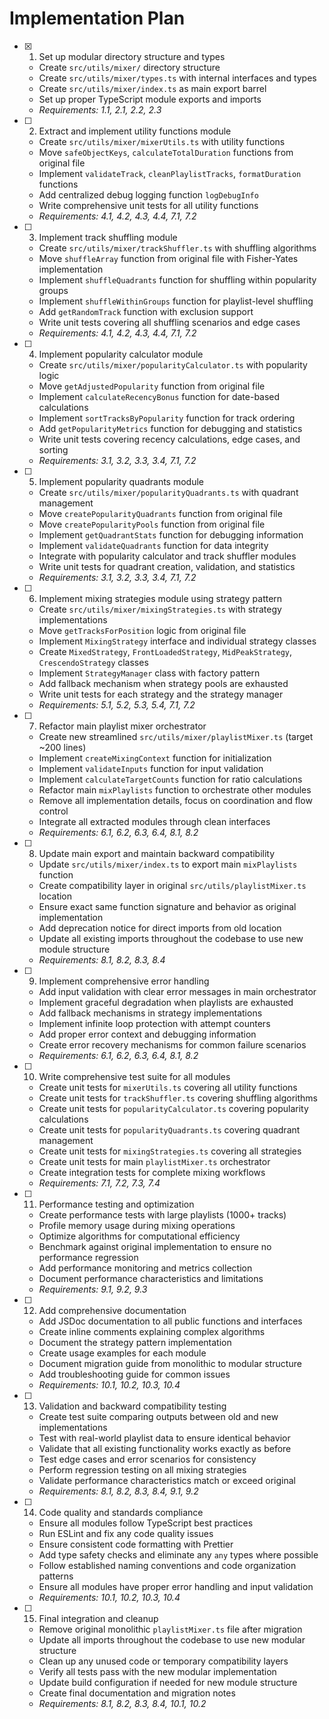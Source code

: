 # Implementation Plan

- [x] 1. Set up modular directory structure and types





  - Create `src/utils/mixer/` directory structure
  - Create `src/utils/mixer/types.ts` with internal interfaces and types
  - Create `src/utils/mixer/index.ts` as main export barrel
  - Set up proper TypeScript module exports and imports
  - _Requirements: 1.1, 2.1, 2.2, 2.3_

- [ ] 2. Extract and implement utility functions module
  - Create `src/utils/mixer/mixerUtils.ts` with utility functions
  - Move `safeObjectKeys`, `calculateTotalDuration` functions from original file
  - Implement `validateTrack`, `cleanPlaylistTracks`, `formatDuration` functions
  - Add centralized debug logging function `logDebugInfo`
  - Write comprehensive unit tests for all utility functions
  - _Requirements: 4.1, 4.2, 4.3, 4.4, 7.1, 7.2_

- [ ] 3. Implement track shuffling module
  - Create `src/utils/mixer/trackShuffler.ts` with shuffling algorithms
  - Move `shuffleArray` function from original file with Fisher-Yates implementation
  - Implement `shuffleQuadrants` function for shuffling within popularity groups
  - Implement `shuffleWithinGroups` function for playlist-level shuffling
  - Add `getRandomTrack` function with exclusion support
  - Write unit tests covering all shuffling scenarios and edge cases
  - _Requirements: 4.1, 4.2, 4.3, 4.4, 7.1, 7.2_

- [ ] 4. Implement popularity calculator module
  - Create `src/utils/mixer/popularityCalculator.ts` with popularity logic
  - Move `getAdjustedPopularity` function from original file
  - Implement `calculateRecencyBonus` function for date-based calculations
  - Implement `sortTracksByPopularity` function for track ordering
  - Add `getPopularityMetrics` function for debugging and statistics
  - Write unit tests covering recency calculations, edge cases, and sorting
  - _Requirements: 3.1, 3.2, 3.3, 3.4, 7.1, 7.2_

- [ ] 5. Implement popularity quadrants module
  - Create `src/utils/mixer/popularityQuadrants.ts` with quadrant management
  - Move `createPopularityQuadrants` function from original file
  - Move `createPopularityPools` function from original file
  - Implement `getQuadrantStats` function for debugging information
  - Implement `validateQuadrants` function for data integrity
  - Integrate with popularity calculator and track shuffler modules
  - Write unit tests for quadrant creation, validation, and statistics
  - _Requirements: 3.1, 3.2, 3.3, 3.4, 7.1, 7.2_

- [ ] 6. Implement mixing strategies module using strategy pattern
  - Create `src/utils/mixer/mixingStrategies.ts` with strategy implementations
  - Move `getTracksForPosition` logic from original file
  - Implement `MixingStrategy` interface and individual strategy classes
  - Create `MixedStrategy`, `FrontLoadedStrategy`, `MidPeakStrategy`, `CrescendoStrategy` classes
  - Implement `StrategyManager` class with factory pattern
  - Add fallback mechanism when strategy pools are exhausted
  - Write unit tests for each strategy and the strategy manager
  - _Requirements: 5.1, 5.2, 5.3, 5.4, 7.1, 7.2_

- [ ] 7. Refactor main playlist mixer orchestrator
  - Create new streamlined `src/utils/mixer/playlistMixer.ts` (target ~200 lines)
  - Implement `createMixingContext` function for initialization
  - Implement `validateInputs` function for input validation
  - Implement `calculateTargetCounts` function for ratio calculations
  - Refactor main `mixPlaylists` function to orchestrate other modules
  - Remove all implementation details, focus on coordination and flow control
  - Integrate all extracted modules through clean interfaces
  - _Requirements: 6.1, 6.2, 6.3, 6.4, 8.1, 8.2_

- [ ] 8. Update main export and maintain backward compatibility
  - Update `src/utils/mixer/index.ts` to export main `mixPlaylists` function
  - Create compatibility layer in original `src/utils/playlistMixer.ts` location
  - Ensure exact same function signature and behavior as original implementation
  - Add deprecation notice for direct imports from old location
  - Update all existing imports throughout the codebase to use new module structure
  - _Requirements: 8.1, 8.2, 8.3, 8.4_

- [ ] 9. Implement comprehensive error handling
  - Add input validation with clear error messages in main orchestrator
  - Implement graceful degradation when playlists are exhausted
  - Add fallback mechanisms in strategy implementations
  - Implement infinite loop protection with attempt counters
  - Add proper error context and debugging information
  - Create error recovery mechanisms for common failure scenarios
  - _Requirements: 6.1, 6.2, 6.3, 6.4, 8.1, 8.2_

- [ ] 10. Write comprehensive test suite for all modules
  - Create unit tests for `mixerUtils.ts` covering all utility functions
  - Create unit tests for `trackShuffler.ts` covering shuffling algorithms
  - Create unit tests for `popularityCalculator.ts` covering popularity calculations
  - Create unit tests for `popularityQuadrants.ts` covering quadrant management
  - Create unit tests for `mixingStrategies.ts` covering all strategies
  - Create unit tests for main `playlistMixer.ts` orchestrator
  - Create integration tests for complete mixing workflows
  - _Requirements: 7.1, 7.2, 7.3, 7.4_

- [ ] 11. Performance testing and optimization
  - Create performance tests with large playlists (1000+ tracks)
  - Profile memory usage during mixing operations
  - Optimize algorithms for computational efficiency
  - Benchmark against original implementation to ensure no performance regression
  - Add performance monitoring and metrics collection
  - Document performance characteristics and limitations
  - _Requirements: 9.1, 9.2, 9.3_

- [ ] 12. Add comprehensive documentation
  - Add JSDoc documentation to all public functions and interfaces
  - Create inline comments explaining complex algorithms
  - Document the strategy pattern implementation
  - Create usage examples for each module
  - Document migration guide from monolithic to modular structure
  - Add troubleshooting guide for common issues
  - _Requirements: 10.1, 10.2, 10.3, 10.4_

- [ ] 13. Validation and backward compatibility testing
  - Create test suite comparing outputs between old and new implementations
  - Test with real-world playlist data to ensure identical behavior
  - Validate that all existing functionality works exactly as before
  - Test edge cases and error scenarios for consistency
  - Perform regression testing on all mixing strategies
  - Validate performance characteristics match or exceed original
  - _Requirements: 8.1, 8.2, 8.3, 8.4, 9.1, 9.2_

- [ ] 14. Code quality and standards compliance
  - Ensure all modules follow TypeScript best practices
  - Run ESLint and fix any code quality issues
  - Ensure consistent code formatting with Prettier
  - Add type safety checks and eliminate any `any` types where possible
  - Follow established naming conventions and code organization patterns
  - Ensure all modules have proper error handling and input validation
  - _Requirements: 10.1, 10.2, 10.3, 10.4_

- [ ] 15. Final integration and cleanup
  - Remove original monolithic `playlistMixer.ts` file after migration
  - Update all imports throughout the codebase to use new modular structure
  - Clean up any unused code or temporary compatibility layers
  - Verify all tests pass with the new modular implementation
  - Update build configuration if needed for new module structure
  - Create final documentation and migration notes
  - _Requirements: 8.1, 8.2, 8.3, 8.4, 10.1, 10.2_